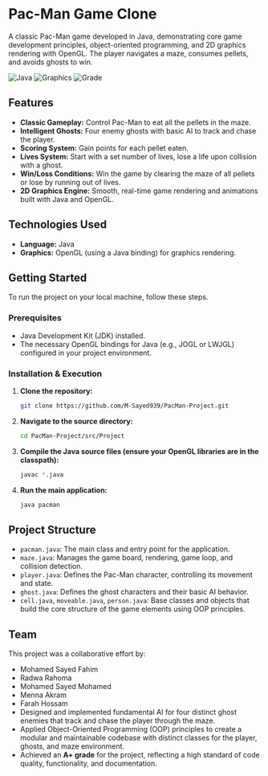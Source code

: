 # Pac-Man Game Clone

A classic Pac-Man game developed in Java, demonstrating core game development principles, object-oriented programming, and 2D graphics rendering with OpenGL. The player navigates a maze, consumes pellets, and avoids ghosts to win.

![Java](https://img.shields.io/badge/Language-Java-blue)
![Graphics](https://img.shields.io/badge/API-OpenGL-green)
![Grade](https://img.shields.io/badge/Project%20Grade-A%2B-brightgreen)


## Features

  * **Classic Gameplay:** Control Pac-Man to eat all the pellets in the maze.
  * **Intelligent Ghosts:** Four enemy ghosts with basic AI to track and chase the player.
  * **Scoring System:** Gain points for each pellet eaten.
  * **Lives System:** Start with a set number of lives, lose a life upon collision with a ghost.
  * **Win/Loss Conditions:** Win the game by clearing the maze of all pellets or lose by running out of lives.
  * **2D Graphics Engine:** Smooth, real-time game rendering and animations built with Java and OpenGL.

## Technologies Used

  * **Language:** Java
  * **Graphics:** OpenGL (using a Java binding) for graphics rendering.

## Getting Started

To run the project on your local machine, follow these steps.

### Prerequisites

  * Java Development Kit (JDK) installed.
  * The necessary OpenGL bindings for Java (e.g., JOGL or LWJGL) configured in your project environment.

### Installation & Execution

1.  **Clone the repository:**
    ```sh
    git clone https://github.com/M-Sayed939/PacMan-Project.git
    ```
2.  **Navigate to the source directory:**
    ```sh
    cd PacMan-Project/src/Project
    ```
3.  **Compile the Java source files (ensure your OpenGL libraries are in the classpath):**
    ```sh
    javac *.java
    ```
4.  **Run the main application:**
    ```sh
    java pacman
    ```

## Project Structure

  * `pacman.java`: The main class and entry point for the application.
  * `maze.java`: Manages the game board, rendering, game loop, and collision detection.
  * `player.java`: Defines the Pac-Man character, controlling its movement and state.
  * `ghost.java`: Defines the ghost characters and their basic AI behavior.
  * `cell.java`, `moveable.java`, `person.java`: Base classes and objects that build the core structure of the game elements using OOP principles.

## Team

This project was a collaborative effort by:

  * Mohamed Sayed Fahim
  * Radwa Rahoma
  * Mohamed Sayed Mohamed
  * Menna Akram
  * Farah Hossam
  * Designed and implemented fundamental AI for four distinct ghost enemies that track and chase the player through the maze.
  * Applied Object-Oriented Programming (OOP) principles to create a modular and maintainable codebase with distinct classes for the player, ghosts, and maze environment.
  * Achieved an **A+ grade** for the project, reflecting a high standard of code quality, functionality, and documentation.
